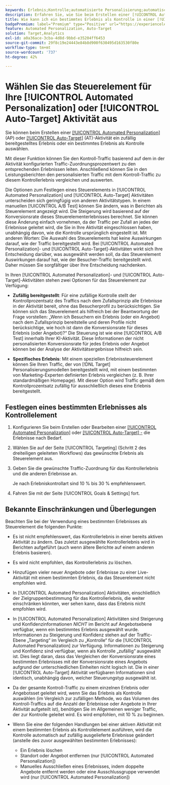 ```yaml
---
keywords: Erlebnis;Kontrolle;automatisierte Personalisierung;automatisches Targeting
description: Erfahren Sie, wie Sie beim Erstellen einer [!UICONTROL Automated Personalization] (AP) oder [!UICONTROL Auto-Target] Aktivität in ein Erlebnis als Steuerelement auswählen [!DNL Adobe Target].
title: Wie kann ich ein bestimmtes Erlebnis als Kontrolle in einer [!UICONTROL Automated Personalization] verwenden?
badgePremium: label="Premium" type="Positive" url="https://experienceleague.adobe.com/docs/target/using/introduction/intro.html?lang=en#premium newtab=true" tooltip="Hier finden Sie Informationen zum Lieferumfang von Target Premium."
feature: Automated Personalization, Auto-Target
solution: Target,Analytics
exl-id: a0a36ace-3cba-4d8d-9bbd-e35204ff6453
source-git-commit: 29f8c19e24443e84b8d900f630495d163530f80e
workflow-type: tm+mt
source-wordcount: '737'
ht-degree: 42%

---
```


# Wählen Sie das Steuerelement für Ihre [!UICONTROL Automated Personalization] oder [!UICONTROL Auto-Target] Aktivität aus

Sie können beim Erstellen einer [[!UICONTROL Automated Personalization]](/help/main/c-activities/t-automated-personalization/automated-personalization.md) (AP) oder [[!UICONTROL Auto-Target]](/help/main/c-activities/auto-target/auto-target-to-optimize.md) (AT)-Aktivität ein zufällig bereitgestelltes Erlebnis oder ein bestimmtes Erlebnis als Kontrolle auswählen.

Mit dieser Funktion können Sie den Kontroll-Traffic basierend auf dem in der Aktivität konfigurierten Traffic-Zuordnungsprozentwert zu den entsprechenden Erlebnissen leiten. Anschließend können Sie in den Leistungsberichten den personalisierten Traffic mit dem Kontroll-Traffic zu diesem Kontrollerlebnis vergleichen und auswerten.

Die Optionen zum Festlegen eines Steuerelements in [!UICONTROL Automated Personalization] und [!UICONTROL Auto-Target] Aktivitäten unterscheiden sich geringfügig von anderen Aktivitätstypen. In einem manuellen [!UICONTROL A/B Test] können Sie ändern, was in Berichten als Steuerelement angezeigt wird. Die Steigerung wird basierend auf der Konversionsrate dieses Steuerelementerlebnisses berechnet. Sie können diese Änderung einfach vornehmen, da der Traffic per Zufall an jedes der Erlebnisse geleitet wird, die Sie in Ihre Aktivität eingeschlossen haben, unabhängig davon, wie die Kontrolle ursprünglich eingestellt ist. Mit anderen Worten: Die Auswahl des Steuerelements hat keine Auswirkungen darauf, wie der Traffic bereitgestellt wird. Bei [!UICONTROL Automated Personalization]- und [!UICONTROL Auto-Target]-Aktivitäten wirkt sich Ihre Entscheidung darüber, was ausgewählt werden soll, da das Steuerelement Auswirkungen darauf hat, wie der Besucher-Traffic bereitgestellt wird. Daher müssen Sie sorgfältiger über Ihre Entscheidung nachdenken.

In Ihren [!UICONTROL Automated Personalization]- und [!UICONTROL Auto-Target]-Aktivitäten stehen zwei Optionen für das Steuerelement zur Verfügung:

* **Zufällig bereitgestellt**: Für eine zufällige Kontrolle stellt der Kontrollprozentsatz des Traffics nach dem Zufallsprinzip alle Erlebnisse in der Aktivität bereit, ohne das Besucherprofil zu berücksichtigen. Sie können sich das Steuerelement als hilfreich bei der Beantwortung der Frage vorstellen: „Wenn ich Besuchern ein Erlebnis (oder ein Angebot) nach dem Zufallsprinzip bereitstelle und deren Profile nicht berücksichtige, wie hoch ist dann die Konversionsrate für dieses Erlebnis (oder Angebot)?“ Die Steuerung ist wie eine [!UICONTROL A/B Test] innerhalb Ihrer KI-Aktivität. Diese Informationen der nicht personalisierten Konversionsrate für jedes Erlebnis oder Angebot können bei der Analyse der Aktivitätsergebnisse hilfreich sein.

* **Spezifisches Erlebnis**: Mit einem speziellen Erlebnissteuerelement können Sie Ihren Traffic, der von [!DNL Target] Personalisierungsmodellen bereitgestellt wird, mit einem bestimmten von Marketing-Experten definierten Erlebnis vergleichen (z. B. Ihrer standardmäßigen Homepage). Mit dieser Option wird Traffic gemäß dem Kontrollprozentsatz zufällig für ausschließlich dieses eine Erlebnis bereitgestellt.

## Festlegen eines bestimmten Erlebnisses als Kontrollelement

1. Konfigurieren Sie beim Erstellen oder Bearbeiten einer [[!UICONTROL Automated Personalization]](/help/main/c-activities/t-automated-personalization/create-ap-activity.md) oder [[!UICONTROL Auto-Target] -](/help/main/c-activities/t-test-ab/t-test-create-ab/ab-audience.md) die Erlebnisse nach Bedarf.
1. Wählen Sie auf der Seite [!UICONTROL Targeting] (Schritt 2 des dreiteiligen geleiteten Workflows) das gewünschte Erlebnis als Steuerelement aus.
1. Geben Sie die gewünschte Traffic-Zuordnung für das Kontrollerlebnis und die anderen Erlebnisse an.

   Je nach Erlebniskontrollart sind 10 % bis 30 % empfehlenswert.

1. Fahren Sie mit der Seite [!UICONTROL Goals & Settings] fort.

## Bekannte Einschränkungen und Überlegungen

Beachten Sie bei der Verwendung eines bestimmten Erlebnisses als Steuerelement die folgenden Punkte:

* Es ist nicht empfehlenswert, das Kontrollerlebnis in einer bereits aktiven Aktivität zu ändern. Das zuletzt ausgewählte Kontrollerlebnis wird in Berichten aufgeführt (auch wenn ältere Berichte auf einem anderen Erlebnis basieren).
* Es wird nicht empfohlen, das Kontrollerlebnis zu löschen.
* Hinzufügen vieler neuer Angebote oder Erlebnisse zu einer Live-Aktivität mit einem bestimmten Erlebnis, da das Steuerelement nicht empfohlen wird.
* In [!UICONTROL Automated Personalization] Aktivitäten, einschließlich der Zielgruppenbestimmung für das Kontrollerlebnis, die weiter einschränken könnten, wer sehen kann, dass das Erlebnis nicht empfohlen wird.
* In [!UICONTROL Automated Personalization] Aktivitäten sind Steigerung und Konfidenzinformationen *NICHT* im Bericht auf Angebotsebene verfügbar, wenn ein bestimmtes Erlebnis ausgewählt wurde. Informationen zu Steigerung und Konfidenz stehen auf der Traffic-Ebene „Targeting“ im Vergleich zu „Kontrolle“ für die [!UICONTROL Automated Personalization] zur Verfügung. Informationen zu Steigerung und Konfidenz sind verfügbar, wenn als Kontrolle „zufällig“ ausgewählt ist. Dies liegt daran, dass das Vergleichen der Konversionsrate eines bestimmten Erlebnisses mit der Konversionsrate eines Angebots aufgrund der unterschiedlichen Einheiten nicht logisch ist. Die in einer [!UICONTROL Auto-Target] Aktivität verfügbaren Informationen sind identisch, unabhängig davon, welcher Steuerungstyp ausgewählt ist.
* Da der gesamte Kontroll-Traffic zu einem einzelnen Erlebnis oder Angebotsset geleitet wird, wenn Sie das Erlebnis als Kontrolle auswählen (im Vergleich zur zufälligen Methode, wo das Volumen des Kontroll-Traffics auf die Anzahl der Erlebnisse oder Angebote in Ihrer Aktivität aufgeteilt ist), benötigen Sie im Allgemeinen weniger Traffic, der zur Kontrolle geleitet wird. Es wird empfohlen, mit 10 % zu beginnen.
* Wenn Sie eine der folgenden Handlungen bei einer aktiven Aktivität mit einem bestimmten Erlebnis als Kontrollelement ausführen, wird die Kontrolle automatisch auf zufällig ausgelieferte Erlebnisse geändert (anstelle des zuvor ausgewählten bestimmten Erlebnisses):

   * Ein Erlebnis löschen
   * Standort oder Angebot entfernen (nur [!UICONTROL Automated Personalization])
   * Manuelles Ausschließen eines Erlebnisses, indem doppelte Angebote entfernt werden oder eine Ausschlussgruppe verwendet wird (nur [!UICONTROL Automated Personalization])
